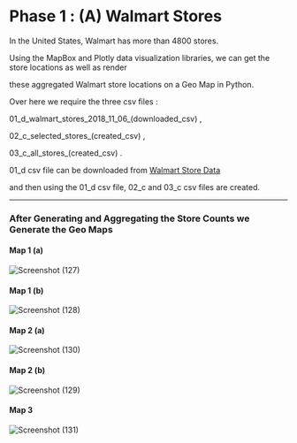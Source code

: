 # Phase 1 : (A) Walmart Stores

In the United States, Walmart has more than 4800 stores.

Using the MapBox and Plotly data visualization libraries, we can get the store locations as well as render 

these aggregated Walmart store locations on a Geo Map in Python.

Over here we require the three csv files :

 01_d_walmart_stores_2018_11_06_(downloaded_csv) ,

 02_c_selected_stores_(created_csv) ,
                                           
 03_c_all_stores_(created_csv) .

                                           
01_d csv file can be downloaded from [Walmart Store Data](https://data.world/data-hut/walmart-store-location-dataset/)

and then using the 01_d csv file,  02_c and 03_c csv files are created.

-----------------------------------------------------------------------------------------------------------------------------

### After Generating and Aggregating the Store Counts we Generate the Geo Maps

#### Map 1 (a)

![Screenshot (127)](https://user-images.githubusercontent.com/103312836/186418499-dd12fcc2-8018-4f31-9f02-56143d34d9f5.png)

#### Map 1 (b)

![Screenshot (128)](https://user-images.githubusercontent.com/103312836/186418689-e2d4e880-0046-43a9-9dd2-faba8e73a22e.png)

#### Map 2 (a)

![Screenshot (130)](https://user-images.githubusercontent.com/103312836/186418810-00cb0d91-e93e-40eb-90bc-b13035cebf67.png)

#### Map 2 (b)

![Screenshot (129)](https://user-images.githubusercontent.com/103312836/186419048-7b285ca9-5294-4ffc-8fb1-2375ed617c77.png)

#### Map 3 

![Screenshot (131)](https://user-images.githubusercontent.com/103312836/186419390-253cf970-e8db-4a58-8057-75439484b09d.png)

